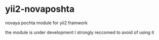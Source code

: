 # yii2-novaposhta
novaya pochta module for yii2 framwork

the module is under development
I strongly reccomed to avoid of using it 
